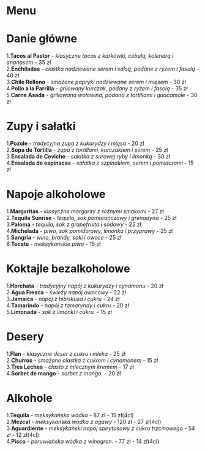 # Menu
# Danie główne
1.**Tacos al Pastor** - *klasyczne tacos z karkówki, cebulą, kolendrą i ananasem* - 35 zł  
2.**Enchiladas** - *ciastka nadziewane serem i salsą, podane z ryżem i fasolą* - 40 zł  
3.**Chile Relleno** - *smażone papryki nadziewane serem i mięsem* - 30 zł  
4.**Pollo a la Parrilla** - *grilowany kurczak, podany z ryżem i fasolą* - 35 zł  
5.**Carne Asada** - *grillowana wołowina, podana z tortillami i guacamole* - 30 zł  
# Zupy i sałatki
1.**Pozole** - *tradycyjna zupa z kukurydzy i mięsa* - 20 zł  
2.**Sopa de Tortilla** - *zupa z tortillami, kurczakiem i serem* - 25 zł  
3.**Ensalada de Ceviche** - *sałatka z surowej ryby i limonką* - 30 zł  
4.**Ensalada de espinacas** - *sałatka z szpinakiem, serem i pomidorami* - 15 zł    
# Napoje alkoholowe
1.**Margaritas** - *klasyczne margarity z różnymi smakami* - 27 zł  
2.**Tequila Sunrise** - *tequila, sok pomarańczowy i grenadyna* - 25 zł  
3.**Paloma** - *tequila, sok z grapefruita i sodowy* - 22 zł  
4.**Michelada** - *piwo, sok pomidorowy, limonka i przyprawy* - 25 zł  
5.**Sangria** - *wino, brandy, soki i owoce* - 25 zł  
6.**Tecate** - *meksykańskie piwo* - 15 zł  
# Koktajle bezalkoholowe  
1.**Horchata** - *tradycyjny napój z kukurydzy i cynamonu* - 20 zł  
2.**Agua Fresca** - *świeży napój owocowy* - 22 zł  
3.**Jamaica** - *napój z hibiskusa i cukru* - 24 zł  
4.**Tamarindo** - *napój z tamaryndy i cukru* - 20 zł  
5.**Limonada** - *sok z limonki i cukru.* - 15 zł  
# Desery
1.**Flan** - *klasyczne deser z cukru i mleka* - 25 zł  
2.**Churros** - *smażone ciastka z cukrem i cynamonem* - 15 zł  
3.**Tres Leches** - *ciasto z mlecznym kremem* - 17 zł  
4.**Sorbet de mango** - *sorbet z mango.* - 20 zł  
# Alkohole
1.**Tequila** - *meksykańska wódka* - 87 zł - 15 zł(4cl)  
2.**Mezcal** - *meksykańska wódka z agawy* - 120 zł - 27 zł(4cl)  
3.**Aguardiente** - *meksykański napój spirytusowy z cukru trzcinowego* - 54 zł - 12 zł(4cl)  
4.**Pisco** - *peruwiańska wódka z winogron.* - 77 zł - 14 zł(4cl)  
